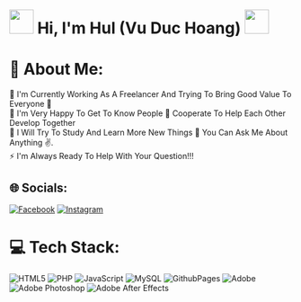 <h1><img width="43px" src="https://blogger.googleusercontent.com/img/b/R29vZ2xl/AVvXsEiNYMu9CBpPnQ6KSyPeSqnL5W-pQ0EQIF4dOONwe1V5VoEazPaAR-l7UNo0Yo3QMknhHTodosoxDZBP4enqSlD2xvVCZmu4vWt2YPYa8m4GrvEmju1jhgtmW-8_CP7r3ji2jIbyQ2KpA1WzzKZnSFlFvKq24w49UKRJD4lvlDle8BDqj-PjH_sUZY1QyWM/s1600/giphy.webp"></img> Hi, I'm Hul (Vu Duc Hoang) <img width="43px" src="https://blogger.googleusercontent.com/img/b/R29vZ2xl/AVvXsEiNYMu9CBpPnQ6KSyPeSqnL5W-pQ0EQIF4dOONwe1V5VoEazPaAR-l7UNo0Yo3QMknhHTodosoxDZBP4enqSlD2xvVCZmu4vWt2YPYa8m4GrvEmju1jhgtmW-8_CP7r3ji2jIbyQ2KpA1WzzKZnSFlFvKq24w49UKRJD4lvlDle8BDqj-PjH_sUZY1QyWM/s1600/giphy.webp"></img></h1>

# 💫 About Me:
🔭 I'm Currently Working As A Freelancer And Trying To Bring Good Value To Everyone 👀<br>👯 I'm Very Happy To Get To Know People 🤝 Cooperate To Help Each Other Develop Together<br>🌱 I Will Try To Study And Learn More New Things 💬 You Can Ask Me About Anything ✌.<br>⚡ I'm Always Ready To Help With Your Question!!!

## 🌐 Socials:
[![Facebook](https://img.shields.io/badge/Facebook-%231877F2.svg?logo=Facebook&logoColor=white)](https://facebook.com/1035920951) [![Instagram](https://img.shields.io/badge/Instagram-%23E4405F.svg?logo=Instagram&logoColor=white)](https://instagram.com/vuduchoang_) 

# 💻 Tech Stack:
![HTML5](https://img.shields.io/badge/html5-%23E34F26.svg?style=for-the-badge&logo=html5&logoColor=white) ![PHP](https://img.shields.io/badge/php-%23777BB4.svg?style=for-the-badge&logo=php&logoColor=white) ![JavaScript](https://img.shields.io/badge/javascript-%23323330.svg?style=for-the-badge&logo=javascript&logoColor=%23F7DF1E) ![MySQL](https://img.shields.io/badge/mysql-4479A1.svg?style=for-the-badge&logo=mysql&logoColor=white) ![GithubPages](https://img.shields.io/badge/github%20pages-121013?style=for-the-badge&logo=github&logoColor=white) ![Adobe](https://img.shields.io/badge/adobe-%23FF0000.svg?style=for-the-badge&logo=adobe&logoColor=white) ![Adobe Photoshop](https://img.shields.io/badge/adobe%20photoshop-%2331A8FF.svg?style=for-the-badge&logo=adobe%20photoshop&logoColor=white) ![Adobe After Effects](https://img.shields.io/badge/Adobe%20After%20Effects-9999FF.svg?style=for-the-badge&logo=Adobe%20After%20Effects&logoColor=white)

<!-- Proudly Created With GPRM (https://gprm.itsvg.in) -->
